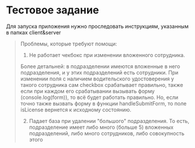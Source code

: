 # Тестовое задание

Для запуска приложения нужно проследовать инструкциям, указанным в папках client&server

>Проблемы, которые требуют помощи:
> 1. Не работает чекбокс при изменении вложенного сотрудника.
> 
> Более детальней: в подразделении имеются вложенные в него подразделения, и у этих подразделений есть сотрудники. При изменении поля с наличием водительского удостоверения у такого сотрудника сам checkbox срабатывает правильно, также если при каждом его срабатывании вызывать форму (console.log(form)), то всё будет работать правильно. Но, если точно также вызвать форму в функции handleSubmitForm, то поле isLicense вернется к исходному состоянию. 
> 
> 2. Падает база при удалении "большого" подразделения. То есть, подразделение имеет либо много (больше 5) вложенных подразделений, либо много сотрудников, либо совокупность этого